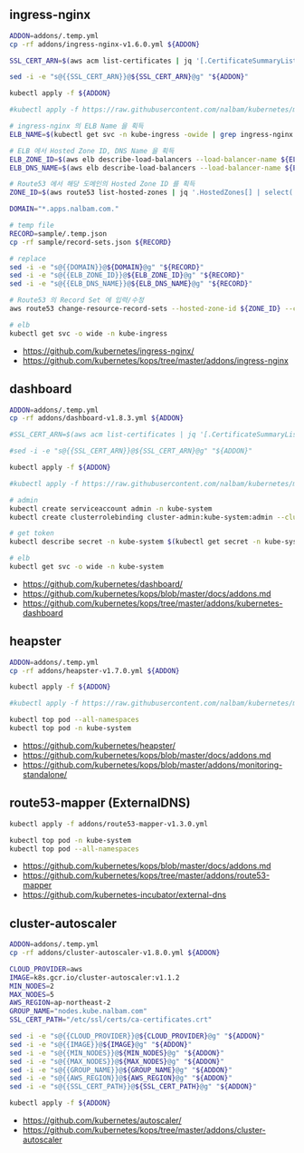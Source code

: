 ## ingress-nginx
```bash
ADDON=addons/.temp.yml
cp -rf addons/ingress-nginx-v1.6.0.yml ${ADDON}

SSL_CERT_ARN=$(aws acm list-certificates | jq '[.CertificateSummaryList[] | select(.DomainName=="*.apps.nalbam.com")][0]' | grep CertificateArn | cut -d'"' -f4)

sed -i -e "s@{{SSL_CERT_ARN}}@${SSL_CERT_ARN}@g" "${ADDON}"

kubectl apply -f ${ADDON}

#kubectl apply -f https://raw.githubusercontent.com/nalbam/kubernetes/master/addons/ingress-nginx-v1.6.0.yml

# ingress-nginx 의 ELB Name 을 획득
ELB_NAME=$(kubectl get svc -n kube-ingress -owide | grep ingress-nginx | grep LoadBalancer | awk '{print $4}' | cut -d'-' -f1)

# ELB 에서 Hosted Zone ID, DNS Name 을 획득
ELB_ZONE_ID=$(aws elb describe-load-balancers --load-balancer-name ${ELB_NAME} | grep CanonicalHostedZoneNameID | cut -d'"' -f4)
ELB_DNS_NAME=$(aws elb describe-load-balancers --load-balancer-name ${ELB_NAME} | grep '"DNSName"' | cut -d'"' -f4)

# Route53 에서 해당 도메인의 Hosted Zone ID 를 획득
ZONE_ID=$(aws route53 list-hosted-zones | jq '.HostedZones[] | select(.Name=="nalbam.com.")' | grep '"Id"' | cut -d'"' -f4 | cut -d'/' -f3)

DOMAIN="*.apps.nalbam.com."

# temp file
RECORD=sample/.temp.json
cp -rf sample/record-sets.json ${RECORD}

# replace
sed -i -e "s@{{DOMAIN}}@${DOMAIN}@g" "${RECORD}"
sed -i -e "s@{{ELB_ZONE_ID}}@${ELB_ZONE_ID}@g" "${RECORD}"
sed -i -e "s@{{ELB_DNS_NAME}}@${ELB_DNS_NAME}@g" "${RECORD}"

# Route53 의 Record Set 에 입력/수정
aws route53 change-resource-record-sets --hosted-zone-id ${ZONE_ID} --change-batch file://./${RECORD}

# elb
kubectl get svc -o wide -n kube-ingress
```
* https://github.com/kubernetes/ingress-nginx/
* https://github.com/kubernetes/kops/tree/master/addons/ingress-nginx

## dashboard
```bash
ADDON=addons/.temp.yml
cp -rf addons/dashboard-v1.8.3.yml ${ADDON}

#SSL_CERT_ARN=$(aws acm list-certificates | jq '[.CertificateSummaryList[] | select(.DomainName=="nalbam.com")][0]' | grep CertificateArn | cut -d'"' -f4)

#sed -i -e "s@{{SSL_CERT_ARN}}@${SSL_CERT_ARN}@g" "${ADDON}"

kubectl apply -f ${ADDON}

#kubectl apply -f https://raw.githubusercontent.com/nalbam/kubernetes/master/addons/dashboard-v1.8.3.yml

# admin
kubectl create serviceaccount admin -n kube-system
kubectl create clusterrolebinding cluster-admin:kube-system:admin --clusterrole=cluster-admin --serviceaccount=kube-system:admin

# get token
kubectl describe secret -n kube-system $(kubectl get secret -n kube-system | grep admin-token | awk '{print $1}')

# elb
kubectl get svc -o wide -n kube-system
```
* https://github.com/kubernetes/dashboard/
* https://github.com/kubernetes/kops/blob/master/docs/addons.md
* https://github.com/kubernetes/kops/tree/master/addons/kubernetes-dashboard

## heapster
```bash
ADDON=addons/.temp.yml
cp -rf addons/heapster-v1.7.0.yml ${ADDON}

kubectl apply -f ${ADDON}

#kubectl apply -f https://raw.githubusercontent.com/nalbam/kubernetes/master/addons/heapster-v1.7.0.yml

kubectl top pod --all-namespaces
kubectl top pod -n kube-system
```
* https://github.com/kubernetes/heapster/
* https://github.com/kubernetes/kops/blob/master/docs/addons.md
* https://github.com/kubernetes/kops/blob/master/addons/monitoring-standalone/

## route53-mapper (ExternalDNS)
```bash
kubectl apply -f addons/route53-mapper-v1.3.0.yml

kubectl top pod -n kube-system
kubectl top pod --all-namespaces
```
* https://github.com/kubernetes/kops/blob/master/docs/addons.md
* https://github.com/kubernetes/kops/tree/master/addons/route53-mapper
* https://github.com/kubernetes-incubator/external-dns

## cluster-autoscaler
```bash
ADDON=addons/.temp.yml
cp -rf addons/cluster-autoscaler-v1.8.0.yml ${ADDON}

CLOUD_PROVIDER=aws
IMAGE=k8s.gcr.io/cluster-autoscaler:v1.1.2
MIN_NODES=2
MAX_NODES=5
AWS_REGION=ap-northeast-2
GROUP_NAME="nodes.kube.nalbam.com"
SSL_CERT_PATH="/etc/ssl/certs/ca-certificates.crt"

sed -i -e "s@{{CLOUD_PROVIDER}}@${CLOUD_PROVIDER}@g" "${ADDON}"
sed -i -e "s@{{IMAGE}}@${IMAGE}@g" "${ADDON}"
sed -i -e "s@{{MIN_NODES}}@${MIN_NODES}@g" "${ADDON}"
sed -i -e "s@{{MAX_NODES}}@${MAX_NODES}@g" "${ADDON}"
sed -i -e "s@{{GROUP_NAME}}@${GROUP_NAME}@g" "${ADDON}"
sed -i -e "s@{{AWS_REGION}}@${AWS_REGION}@g" "${ADDON}"
sed -i -e "s@{{SSL_CERT_PATH}}@${SSL_CERT_PATH}@g" "${ADDON}"

kubectl apply -f ${ADDON}
```
* https://github.com/kubernetes/autoscaler/
* https://github.com/kubernetes/kops/tree/master/addons/cluster-autoscaler
